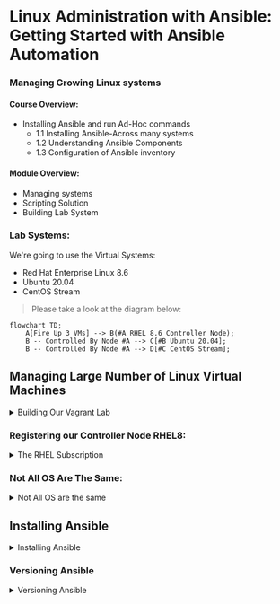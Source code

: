 # Linux Administration with Ansible: Getting Started with Ansible Automation

###  Managing Growing Linux systems

#### Course Overview:
- Installing Ansible and run Ad-Hoc commands
   - 1.1 Installing Ansible-Across many systems
   - 1.2 Understanding Ansible Components
   - 1.3 Configuration of Ansible inventory
 
#### Module Overview:
-  Managing systems
-  Scripting Solution
-  Building Lab System

### Lab Systems:
We're going to use the Virtual Systems:
- Red Hat Enterprise Linux 8.6
- Ubuntu 20.04
- CentOS Stream

> Please take a look at the diagram below:

```mermaid
flowchart TD;
    A[Fire Up 3 VMs] --> B(#A RHEL 8.6 Controller Node);
    B -- Controlled By Node #A --> C[#B Ubuntu 20.04];
    B -- Controlled By Node #A --> D[#C CentOS Stream];
```

## Managing Large Number of Linux Virtual Machines

<details><summary>Building Our Vagrant Lab</summary>

### Building Our Vagrant Lab:

#### Installing the necessary software
In order to be able to follow along you need to install the following software, remember software version is important. therefore, go to the following websites and install the specified software only and in the same order.
   
> The **VirtualBox and Extension Pack** need to be downloaded with the same version. for example, if you decided to install VirtualBox 6.1 and your Extension Pack has the 5.0 build/version you'll probably run through a compatibility issues, you must then download VirtualBox and the extension pack with the same version, the recommended version for both should be 6.1 version to avoid bugs or download failure.
   
1. Install the latest VirtualBox, Virtualization technology has many flavors, you can decide whether to use VMware Workstation, Oracle VirtualBox, and Virtmanager. and for this course it's recommended that you use VirtualBox, Please install VirtualBox and VirtualBox Extension Pack.
   
   - How to install VirtualBox, please go to the following links to install VirtualBox and Extension Pack or you can follow the image links, starting by installing `VirtualBox graphical User Interface Version 6.1.36`, and if you're using windows make sure to choose Windows, or select MacOS if you're using MacOS, for windows users, please install [VirtualBox 6.1 (active maintenance)](https://download.virtualbox.org/virtualbox/6.1.40/VirtualBox-6.1.40-154048-Win.exe) or you can go to [https://www.virtualbox.org/wiki/Downloads](https://www.virtualbox.org/) and install newer versions at your peril.
   

   - How to install VirtualBox Extension Pack, go to this link for installation [Oracle_VM_VirtualBox_Extension_Pack-6.1.36.vbox-extpack](https://download.virtualbox.org/virtualbox/6.1.36/Oracle_VM_VirtualBox_Extension_Pack-6.1.36-152435.vbox-extpack)
   
> After you've installed VirtualBox and Extension Pack Successfully, you need to add the Extension Pack to VirtualBox, and how to do it ? well, you need to follow the next bullet point, open it and follow along.

<details><summary>How to add the extension pack to VirtualBox</summary>

![image](https://user-images.githubusercontent.com/80536675/200651756-036369ef-0a33-401d-9c12-f401b2470522.png)

![image](https://user-images.githubusercontent.com/80536675/200651793-a756c55f-66ea-428d-b705-0f85b0cfef02.png)

![image](https://user-images.githubusercontent.com/80536675/200651827-9c41590b-e72a-4781-a33b-afd1e42af6ea.png)

![image](https://user-images.githubusercontent.com/80536675/200651872-032531a9-4744-47df-b480-82ef233f8c30.png)

![image](https://user-images.githubusercontent.com/80536675/200652048-b9e47e2c-e6ac-4c60-a9d0-a4aba0a5875a.png)

</details>


2. Install Latest version of Vagrant, Vagrant enables users to create and configure lightweight, reproducible, and portable development environments.
   - To install vagrant please go to this website https://www.vagrantup.com/downloads.html, select Windows and 64-bit or 32-bit depends on your OS
   
<details><summary>How to Install Vagrant</summary>

![image](https://user-images.githubusercontent.com/80536675/200653238-a6f6f187-9017-4b2b-b4b5-8c97daea58a5.png)

</details>


#### Create The Required Directories In The Host OS
In order to create following directories correctly, make sure to follow the next steps.
1. Go to `C:/Users/user-name/vagrant` on your Host OS, you need to create a directory called `vagrant` and Under the vagrant Directory create another sub-directory called `ansible`, your directory tree should be: `C:/Users/user-name/vagrant/ansible/`
2. Inside your `C:/Users/user-name/vagrant/ansible/` directory you need to install or write your own `Vagrantfile`
   - To install the Vagrantfile go to this link: [Vagrantfile](https://github.com/Abdulhamid97Mousa/RHCE_EX294_ExamPrep/blob/main/Linux%20Administration%20with%20Ansible%20Getting%20Started%20with%20Ansible%20Automation/Demo_1/Vagrantfile)

3. if you are facing trouble with these two bullet points, I've got images that could help you in creating these directories in the correct places.

<details><summary>How does Vagrantfile look like</summary>

![image](https://user-images.githubusercontent.com/80536675/200665970-9024fc15-f871-4c14-a468-74484e829035.png)

</details>

<details><summary>How to Install Vagrantfile</summary>

![image](https://user-images.githubusercontent.com/80536675/200666495-6293ef9b-182e-4739-8b69-0b864620a229.png)
![image](https://user-images.githubusercontent.com/80536675/200666520-a2d0961e-a9d1-460f-8f76-1a68ccfa991b.png)

</details>


4. After installing `Vagrantfile` please place it under the ansible directory.

<details><summary>Where to place the Vagrantfile</summary>

![image](https://user-images.githubusercontent.com/80536675/200659505-1f4ca412-efdf-4fd5-912c-26898ccd8a41.png)

</details>


### Running Vagrant And Fire Up Our VMS:

In this section, we are going to use the `PowerShell` or optionally use `SecureCRT 8.7` to run our script, our script is going to create VMs for us,
the VMs are being mentioned earlier in the diagram, and At this moment we don't have any VMs currently running.

<details><summary>Refer to these image for assistance:</summary>

![image](https://user-images.githubusercontent.com/80536675/200663239-1725be30-25d2-42b9-8624-9be6c1d5d118.png)
![image](https://user-images.githubusercontent.com/80536675/200661448-401aa05d-49e8-48db-9a4a-e07f6b81e6e3.png)
![image](https://user-images.githubusercontent.com/80536675/200661637-b97ea383-3402-4de1-bc59-408ececd4c82.png)

</details>

> Here we can see that we're being placed at the directory `C:\Users\pc` if you run `PowerShell` as administrator, then you will be placed at this directory `C:\Windows\systems32`, being and administrator or not, it doesn't matter.

> Next, in order to run your script Vagrant file you need change your current directory `C:\Windows\systems32` to `C:\Users\user-name\vagrant\ansible\`, to do that you need to enter the following Command:
```
cd C:\Users\user-name\vagrant\ansible
```
<details><summary>Refer to this image:</summary>
 
![image](https://user-images.githubusercontent.com/80536675/200673183-437389d5-1b63-4b3a-9de2-c21d0815dbd5.png)


</details>

> To create and fire-up our VMs we just need enter the command:
```
vagrant up
```

<details><summary>Refer to this image:</summary> 

![image](https://user-images.githubusercontent.com/80536675/200664725-68905011-143e-4d05-ad13-00e948a1dc35.png)
![image](https://user-images.githubusercontent.com/80536675/200664930-b17a10c3-4765-4b2c-a9ad-81297140c56f.png)


</details>

### Verifying and Connectivity to Our VMs:

In this section I'm going to use another software instead of `PowerShell` called `SecureCRT`, Why would i do that?
well, working with PowerShell is good but some commands won't be accessible to you and the interface is rigid in my opinion. therefore, i recommend that you install SecureCRT 8.7, to install SecureCRT 8.7 go to this link: [VanDyke_SecureCRT_and_SecureFX_8.7.2_Build_2214.rar](https://getintopc.com/softwares/file-sharing/vandyke-securecrt-and-securefx-free-download/)

> Working with PowerShell or SecureCRT is almost the same.

<details><summary>After installing SecureCRT 8.7 version, open it and make sure you have an interface similar to mine</summary>

![image](https://user-images.githubusercontent.com/80536675/200668826-c367c8ea-3a0b-488b-a0f9-35143e8029e9.png)

</details>

- Next, you need to connect to your local shell.

<details><summary>Please refer to the following images for assistance</summary>

![image](https://user-images.githubusercontent.com/80536675/200668878-4c228deb-c689-4a56-a507-cddce932817e.png)
![image](https://user-images.githubusercontent.com/80536675/200669073-c7061f0c-69cf-4899-8cb4-ff8d97631c50.png)

</details>

- Go to `C:/Users/user-name/vagrant/ansible/` and enter the command: `vagrant ssh rhel8` to ssh to each of your VMs, remember VMs names are `rhel8`,`ubuntu` and `stream`, open another window and do the same for ubuntu and CentOS stream:

```
cd C:\Users\user-name\vagrant\ansible
vagrant ssh rhel8
```

<details><summary>Refer to the following images for assistance:</summary>

![image](https://user-images.githubusercontent.com/80536675/200670128-125e327b-83cc-4fc1-8e71-933031b65782.png)
![image](https://user-images.githubusercontent.com/80536675/200670681-a211ef91-1bd6-4b39-8bfd-ec0c9045808c.png)
![image](https://user-images.githubusercontent.com/80536675/200670882-0d42ffb5-af92-4441-9314-0930a8cb6701.png)

</details>

</details>



### Registering our Controller Node RHEL8:

<details><summary>The RHEL Subscription </summary>

Once we're connected to our rhel8 VM, we need to Subscribe to Red hat developer portal, to get more information about [No-cost Red Hat Enterprise Linux Individual Developer Subscription:](https://developers.redhat.com/articles/faqs-no-cost-red-hat-enterprise-linux#)

> We must subscribe to Redhat developer program's to use Ansible, if we're not subscribed we won't be able to use ansible, we're still able to use ansible within other distributions such as, ubuntu and stream.

1. We need to check if our Rhel8 System is being subscribed to Redhat developer program's or not, you need to enter the command:
```
sudo subscription-manager status
```
<details><summary>Refer to these images</summary>

![image](https://user-images.githubusercontent.com/80536675/200679347-086de602-3315-4330-93ea-4b344ef55a65.png)

</details>

2. To subscribe to Red hat developer program's, we need to go to this website and sign up:[developers.redhat.com](https://developers.redhat.com/)

<details><summary>Refer to these images to sign up to developers.redhat.com</summary>

![image](https://user-images.githubusercontent.com/80536675/200680545-6e6483e4-e1ab-4589-ae1b-2ede1a37a6ac.png)

</details>

> Note: Simple content access simplifies administrator workflows so that you can add, remove, or renew system registrations in a streamlined “register and run” experience. Simply connect Red Hat Enterprise Linux systems and begin installing software. [Learn more about simple content access enablement](https://access.redhat.com/management#)

3. Next, we need to `Disable Simple content access for Red Hat`:[Overview page](https://access.redhat.com/management)

<details><summary>Refer to these images to Disable Simple content access for Red Hat</summary>

![image](https://user-images.githubusercontent.com/80536675/200681510-9465c72e-c7c6-437f-bf09-5fba783a4497.png)

</details>

> In short, If you don't Disable Simple content access for Red Hat, your Rhel8 overall status: is going to be Disabled, make sure Simple contect access is disabled on Redhat developer portal, please check the following images for further assistance.

<details><summary>Refer to these images to disable Simple content access for red hat</summary>

![image](https://user-images.githubusercontent.com/80536675/200686282-a5bc7173-d000-41f9-9d3e-528424e05574.png)
![image](https://user-images.githubusercontent.com/80536675/200683574-faedd341-a80c-45e5-824c-186b058c7d89.png)

</details>

</details>

### Not All OS Are The Same:

<details><summary>Not All OS are the same</summary>

## Managing Systems:

you can manage systems in the following ways:

1. Server by Server
   - connecting to each and every single server
   - execute different command while using different linux distributions

2. Scripting Solution
   - As the number of servers grow, shell scripting helped automate the solution and added reliability.

3. Different Systems
   - Whilst our discreet commands or scripts can manage our systems
   - We're still facing the complexity of managing many and different Linux distributions at once,
since we use different commands while using different Linux distributions it's difficult to remember each command or how to create a shell script that can work on many distros, and ansible can solve this problem and it is the ultimate solution against varying Linux distributions, we are going to see the agnostic nature of Ansible, in this course.

For example, let's say that we want to install a package, any package, the command on rhel8 is not going to be the same as ubuntu.
- Software packaging:
  - while using ubuntu the command to install a package is: `apt-get` and 'apt' stands for advance packaging tool
  - while using Rhel8 the command to install a package is: `yum/dnf install` and 'yum' yellow updater manager
- To install vim for example, on Rhel8 `vim` is called `vim-enhanced` whereas on ubuntu it's just called `vim`
- For this problem we can create a shell script that can install vim on Rhel8 CentOS, and ubuntu, Please go to [install-vim.sh](https://github.com/Abdulhamid97Mousa/RHCE_EX294_ExamPrep/blob/main/Linux%20Administration%20with%20Ansible%20Getting%20Started%20with%20Ansible%20Automation/Demo_1/install-vim.sh), you have the choice to write the bash script or download it, after you install it make sure to go to rhel8 and enter the command; `vim install-vim.sh` and then enter the command: `bash install-vim.sh`, if you're looking for the script it self refer to the link above.

> The script provided above supposed to install vim on all VMs.

<details><summary>I've created a shell script that cad do that, please refer to the following images for assistance:</summary> 

![image](https://user-images.githubusercontent.com/80536675/200691847-f1bc7d19-9684-4a85-a512-170de70f8f6d.png)
![image](https://user-images.githubusercontent.com/80536675/200691780-a92551dc-81cf-4a82-a73f-a183d5237aae.png)
![image](https://user-images.githubusercontent.com/80536675/200691910-f1261df0-d32a-4f5f-9e47-729a5113e2ea.png)
![image](https://user-images.githubusercontent.com/80536675/200691678-acb00bf7-1c68-44ae-a0de-ce6da1d5654d.png)
![image](https://user-images.githubusercontent.com/80536675/200692759-289973bc-039c-4da2-b43a-cdec75e0a0f3.png)

</details>

</details>

</details>

## Installing Ansible

<details><summary>Installing Ansible</summary>

### Ansible is free Open-Source Python-Based Configuration Management System:

### Installing Ansible on Rhel8
- Even though we only need to install ansible on the controller node `Single node`, we'll learn the installation on all the three systems.
  - Install Ansible on Rhel8 `Controller Node`
  - Install Ansible on CentOS
  - Install Ansible on Ubuntu 20.04: Using Ubuntu PPA

> Note: It doesn't matter which OS that you're using, you still have to configure local repository or install software from repo on the internet.

- Verify the installed versions of Ansible that we need. we need to enter the command:
```
sudo subscription-manager repo --list | grep ansible
```
<details><summary>Please refer to the following images for clarity</summary>

![image](https://user-images.githubusercontent.com/80536675/200698724-3b5a447e-2b71-4b91-8293-8fcad3a92fe7.png)

</details>

> Important Note: When we setup our Rhel8 there were additional repos that came with it such as epel and epel-modular repos,
these repos are not part of the Red hat developer program's, these repos contain ansible but not the free version, and it might create problems down the line, so make sure to disable the following repos the command you need to enter is:

```
yum repolist                                                  <---- to check which repository are currently configured on your system
sudo yum install -y dnf-plugins-core                          <---- to install config-manager utility
sudo yum config-manager --disable epel epel-modular           <---- to disable epel and epel-modular repos
```

<details><summary>Please refer to the following images for clarity</summary>

![image](https://user-images.githubusercontent.com/80536675/200698534-0d99813a-8be2-4b1c-8105-573abf3aa665.png)
![image](https://user-images.githubusercontent.com/80536675/200698626-dde08903-daa9-4dc0-9e54-9fbb8ae4b6b9.png)
![image](https://user-images.githubusercontent.com/80536675/200698148-0021e953-6cb4-4d84-8bba-330f24cd838e.png)

</details>

> Now, We need to enable a specific version of Ansible on Rhel8 Node: `ansible-2.9-for-rhel-8-x86_64-rpm`

for that we need to enter the following command: 
```
sudo subscription-manager repos --enable ansible-2.9-for-rhel-8-x86_64-rpm
```

<details><summary>Please refer to the following images for clarity</summary>

![image](https://user-images.githubusercontent.com/80536675/200698219-9194aae2-f7ee-49bc-abc7-99b32e770911.png)

</details>

### Installing Ansible on CentOS
On CentOS there are repos installed that came along side our setup, but these repos doesn't encompass ansible or products that are suitable for enterprise Linux. therefore, we need to install ansible from a repo that we configure manually.

for that we need to enter the command:
```
sudo yum install -y epel-release                       <----- epel-release package has ansible inside it but not enabled
sudo yum install -y ansible
```
<details><summary>Please refer to the following images for clarity</summary>

![image](https://user-images.githubusercontent.com/80536675/200699615-53c89367-5e00-4212-a75a-25c29865f0c6.png)
![image](https://user-images.githubusercontent.com/80536675/200700506-8a9eb2fe-dff6-4700-933d-6e45fe8ad705.png)

</details>

### Installing Ansible on Ubuntu
Enabling Ansible on Ubuntu 20.04

for that we need to enter the command:
```
sudo apt-add-repository --yes --update ppa:ansible/ansible                       <----- add a repository
sudo apt install ansible                                                         <----- install Ansible
```
<details><summary>Please refer to the following images for clarity</summary>

![image](https://user-images.githubusercontent.com/80536675/200703262-903ffc42-d853-43a3-8512-b49c051b222e.png)
![image](https://user-images.githubusercontent.com/80536675/200703697-5ea90525-a87f-4694-ba12-77c8f81e5306.png)

</details>

</details>

### Versioning Ansible

<details><summary>Versioning Ansible</summary>

What is Ansible ?
The word "Ansible" was first used by Ursula Le Guin in the 1966 novel, Rocannon's World. Ansible being a contraction of the word "answerable" and
referencing a device to message over interstellar distances. For us, **Ansible is a Python script used to manage remote nodes**

</details>
